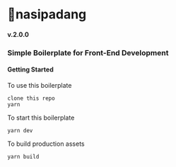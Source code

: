 # :curry:nasipadang

#### v.2.0.0

### Simple Boilerplate for Front-End Development

#### Getting Started

To use this boilerplate

```
clone this repo
yarn
```

To start this boilerplate

```
yarn dev
```

To build production assets

```
yarn build
```
